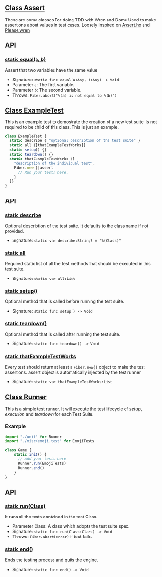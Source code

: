 <!-- file: src/test/unit.wren -->
<!-- documentation automatically generated using domepunk/tools/doc -->
## [Class Assert](https://github.com/ninjascl/domepunk/blob/main/src/test/unit.wren#L12)


These are some classes
For doing TDD with Wren and Dome
Used to make assertions about values in test cases.
Loosely inspired on [Assert.hx](https://github.com/massiveinteractive/MassiveUnit/blob/master/src/massive/munit/Assert.hx)
and [Please.wren](https://github.com/EvanHahn/wren-please/blob/master/please.wren)

## API

### [static equal(a, b)](https://github.com/ninjascl/domepunk/blob/main/src/test/unit.wren#L25)


Assert that two variables have the same value
- Signature: `static func equal(a:Any, b:Any) -> Void`
- Parameter a: The first variable.
- Parameter b: The second variable.
- Throws: `Fiber.abort("%(a) is not equal to %(b)")`

## [Class ExampleTest](https://github.com/ninjascl/domepunk/blob/main/src/test/unit.wren#L448)


This is an example test to demostrate the creation of a new test suite.
Is not required to be child of this class. This is just an example.
```js
class ExampleTest {
  static describe { "optional description of the test suite" }
  static all {[thatExampleTestWorks]}
  static setup() {}
  static teardown() {}
  static thatExampleTestWorks {[
    "description of the individual test",
    Fiber.new {|assert|
      // Run your tests here.
    }
  ]}
}
```

## API

### [static describe](https://github.com/ninjascl/domepunk/blob/main/src/test/unit.wren#L454)


Optional description of the test suite.
It defaults to the class name if not provided.
- Signature: `static var describe:String? = "%(Class)"`

### [static all](https://github.com/ninjascl/domepunk/blob/main/src/test/unit.wren#L461)


Required static list of all the test methods that should be
executed in this test suite.
- Signature: `static var all:List`

### [static setup()](https://github.com/ninjascl/domepunk/blob/main/src/test/unit.wren#L467)


Optional method that is called before running the test suite.
- Signature: `static func setup() -> Void`

### [static teardown()](https://github.com/ninjascl/domepunk/blob/main/src/test/unit.wren#L473)


Optional method that is called after running the test suite.
- Signature: `static func teardown() -> Void`

### [static thatExampleTestWorks](https://github.com/ninjascl/domepunk/blob/main/src/test/unit.wren#L482)


Every test should return at least a `Fiber.new{}` object
to make the test assertions.
assert object is automatically injected
by the test runner
- Signature: `static var thatExampleTestWorks:List`

## [Class Runner](https://github.com/ninjascl/domepunk/blob/main/src/test/unit.wren#L506)


This is a simple test runner. It will execute the test lifecycle
of _setup_, _execution_ and _teardown_ for each Test Suite.

### Example
```js
import "./unit" for Runner
import "./misc/emoji.test" for EmojiTests

class Game {
    static init() {
      // Add your tests here
      Runner.run(EmojiTests)
      Runner.end()
    }
}
```

## API

### [static run(Class)](https://github.com/ninjascl/domepunk/blob/main/src/test/unit.wren#L513)


It runs all the tests contained in the test Class.
- Parameter Class: A class which adopts the test suite spec.
- Signature: `static func run(Class:Class) -> Void`
- Throws: `Fiber.abort(error)` if test fails.

### [static end()](https://github.com/ninjascl/domepunk/blob/main/src/test/unit.wren#L525)


Ends the testing process and quits the engine.
- Signature: `static func end() -> Void`
